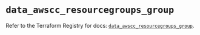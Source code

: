 # `data_awscc_resourcegroups_group`

Refer to the Terraform Registry for docs: [`data_awscc_resourcegroups_group`](https://registry.terraform.io/providers/hashicorp/awscc/0.70.0/docs/data-sources/resourcegroups_group).
